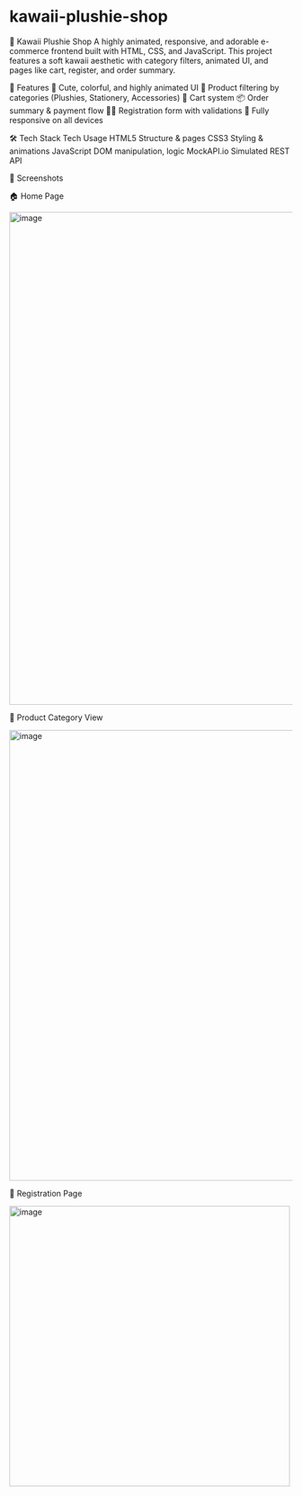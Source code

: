 # kawaii-plushie-shop

🌸 Kawaii Plushie Shop
A highly animated, responsive, and adorable e-commerce frontend built with HTML, CSS, and JavaScript. This project features a soft kawaii aesthetic with category filters, animated UI, and pages like cart, register, and order summary.

🚀 Features
💖 Cute, colorful, and highly animated UI
🧸 Product filtering by categories (Plushies, Stationery, Accessories)
🛒 Cart system
📦 Order summary & payment flow
👩‍💻 Registration form with validations
📱 Fully responsive on all devices

🛠️ Tech Stack
Tech	                           Usage
HTML5	                           Structure & pages
CSS3	                           Styling & animations
JavaScript	                     DOM manipulation, logic
MockAPI.io	                     Simulated REST API

📸 Screenshots

🏠 Home Page

<img width="877" alt="image" src="https://github.com/user-attachments/assets/7eaaa51b-5265-4c3c-8996-03963f53d14a" />




🧸 Product Category View


<img width="802" alt="image" src="https://github.com/user-attachments/assets/a4927d96-61e2-47fe-abe7-c01d9838b0e9" />



📝 Registration Page


<img width="499" alt="image" src="https://github.com/user-attachments/assets/8c683080-466e-413c-a5cd-9cd73a199062" />


